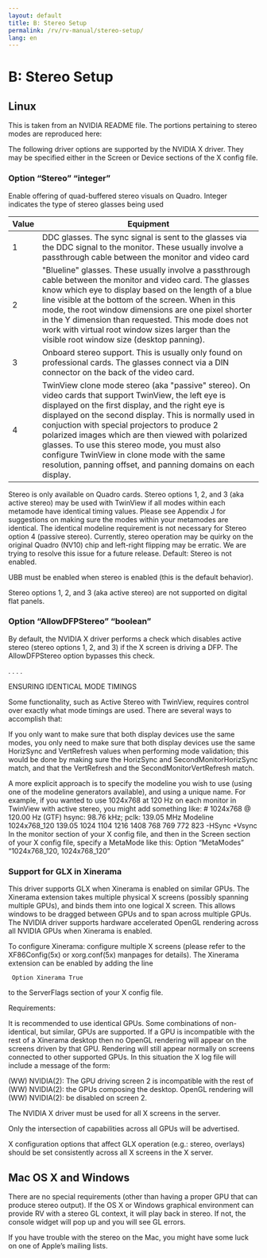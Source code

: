 ```yaml
---
layout: default
title: B: Stereo Setup
permalink: /rv/rv-manual/stereo-setup/
lang: en
---
```


# B: Stereo Setup

## Linux

This is taken from an NVIDIA README file. The portions pertaining to stereo modes are reproduced here:

The following driver options are supported by the NVIDIA X driver. They may be specified either in the Screen or Device sections of the X config file.

### Option “Stereo” “integer”

Enable offering of quad-buffered stereo visuals on Quadro. Integer indicates the type of stereo glasses being used

| **Value** | **Equipment** |
|-|-|
| 1 | DDC glasses. The sync signal is sent to the glasses via the DDC signal to the monitor. These usually involve a passthrough cable between the monitor and video card |
| 2 | "Blueline" glasses. These usually involve a passthrough cable between the monitor and video card. The glasses know which eye to display based on the length of a blue line visible at the bottom of the screen. When in this mode, the root window dimensions are one pixel shorter in the Y dimension than requested. This mode does not work with virtual root window sizes larger than the visible root window size (desktop panning). |
| 3 | Onboard stereo support. This is usually only found on professional cards. The glasses connect via a DIN connector on the back of the video card. |
| 4 | TwinView clone mode stereo (aka "passive" stereo). On video cards that support TwinView, the left eye is displayed on the first display, and the right eye is displayed on the second display. This is normally used in conjuction with special projectors to produce 2 polarized images which are then viewed with polarized glasses. To use this stereo mode, you must also configure TwinView in clone mode with the same resolution, panning offset, and panning domains on each display. |

Stereo is only available on Quadro cards. Stereo options 1, 2, and 3 (aka active stereo) may be used with TwinView if all modes within each metamode have identical timing values. Please see Appendix J for suggestions on making sure the modes within your metamodes are identical. The identical modeline requirement is not necessary for Stereo option 4 (passive stereo). Currently, stereo operation may be quirky on the original Quadro (NV10) chip and left-right flipping may be erratic. We are trying to resolve this issue for a future release. Default: Stereo is not enabled.

UBB must be enabled when stereo is enabled (this is the default behavior).

Stereo options 1, 2, and 3 (aka active stereo) are not supported on digital flat panels.

### Option “AllowDFPStereo” “boolean”

By default, the NVIDIA X driver performs a check which disables active stereo (stereo options 1, 2, and 3) if the X screen is driving a DFP. The AllowDFPStereo option bypasses this check.

. . . .

ENSURING IDENTICAL MODE TIMINGS

Some functionality, such as Active Stereo with TwinView, requires control over exactly what mode timings are used. There are several ways to accomplish that:

If you only want to make sure that both display devices use the same modes, you only need to make sure that both display devices use the same HorizSync and VertRefresh values when performing mode validation; this would be done by making sure the HorizSync and SecondMonitorHorizSync match, and that the VertRefresh and the SecondMonitorVertRefresh match.

A more explicit approach is to specify the modeline you wish to use (using one of the modeline generators available), and using a unique name. For example, if you wanted to use 1024x768 at 120 Hz on each monitor in TwinView with active stereo, you might add something like: # 1024x768 @ 120.00 Hz (GTF) hsync: 98.76 kHz; pclk: 139.05 MHz Modeline 1024x768_120 139.05 1024 1104 1216 1408 768 769 772 823 -HSync +Vsync In the monitor section of your X config file, and then in the Screen section of your X config file, specify a MetaMode like this: Option “MetaModes” “1024x768_120, 1024x768_120”

### Support for GLX in Xinerama

This driver supports GLX when Xinerama is enabled on similar GPUs. The Xinerama extension takes multiple physical X screens (possibly spanning multiple GPUs), and binds them into one logical X screen. This allows windows to be dragged between GPUs and to span across multiple GPUs. The NVIDIA driver supports hardware accelerated OpenGL rendering across all NVIDIA GPUs when Xinerama is enabled.

To configure Xinerama: configure multiple X screens (please refer to the XF86Config(5x) or xorg.conf(5x) manpages for details). The Xinerama extension can be enabled by adding the line

```
 Option Xinerama True
```

to the ServerFlags section of your X config file.

Requirements:

It is recommended to use identical GPUs. Some combinations of non-identical, but similar, GPUs are supported. If a GPU is incompatible with the rest of a Xinerama desktop then no OpenGL rendering will appear on the screens driven by that GPU. Rendering will still appear normally on screens connected to other supported GPUs. In this situation the X log file will include a message of the form:

(WW) NVIDIA(2): The GPU driving screen 2 is incompatible with the rest of (WW) NVIDIA(2): the GPUs composing the desktop. OpenGL rendering will (WW) NVIDIA(2): be disabled on screen 2.

The NVIDIA X driver must be used for all X screens in the server.

Only the intersection of capabilities across all GPUs will be advertised.

X configuration options that affect GLX operation (e.g.: stereo, overlays) should be set consistently across all X screens in the X server.

## Mac OS X and Windows

There are no special requirements (other than having a proper GPU that can produce stereo output). If the OS X or Windows graphical environment can provide RV with a stereo GL context, it will play back in stereo. If not, the console widget will pop up and you will see GL errors.

If you have trouble with the stereo on the Mac, you might have some luck on one of Apple’s mailing lists.
